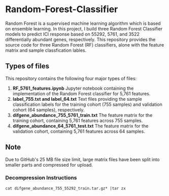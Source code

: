 # Random-Forest-Classifier
Random Forest is a supervised machine learning algorithm which is based on ensemble learning. In this project, I build three Random Forest Classifier models to predict ICI response based on 55292, 5761, and 3522 differentially abundant genes, respectively. This repository provides the source code for three Random Forest (RF) classifiers, alone with the feature matrix and sample classfication lables.
## Types of files
This repository contains the following four major types of files:
1. **RF_5761_features.ipynb**
   Jupyter notebook containing the implementation of the Random Forest classifier for 5,761 features.
2. **label_755.txt and label_64.txt**
   Text files providing the sample classification labels for the training cohort (755 samples) and validation cohort (64 samples), respectively.
3. **difgene_abundance_755_5761_train.txt**
   The feature matrix for the training cohort, containing 5,761 features across 755 samples.
4. **difgene_abundance_64_5761_test.txt**
   The feature matrix for the validation cohort, containing 5,761 features across 64 samples.
## Note
Due to GitHub's 25 MB file size limit, large matrix files have been split into smaller parts and compressed for upload. 
### Decompression Instructions
```
cat difgene_abundance_755_55292_train.tar.gz* |tar zx
```
